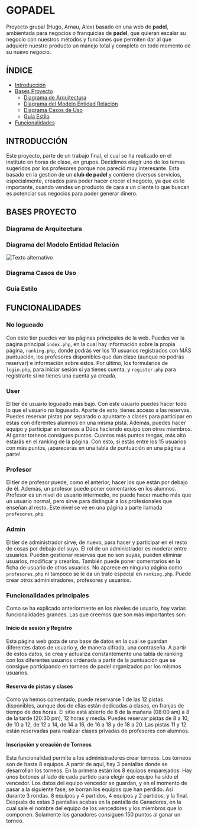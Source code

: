# GOPADEL
Proyecto grupal (Hugo, Arnau, Alex) basado en una web de **padel**, ambientada para negocios o franquicias de **padel**, que quieran escalar su negocio con nuestros métodos y funciones que permiten dar al que adquiere nuestro producto un manejo total y completo en todo momento de su nuevo negocio.

## ÍNDICE
* [Introducción](#introducción)
* [Bases Proyecto](#bases-proyecto)
  * [Diagrama de Arquitectura](#diagrama-de-arquitectura)
  * [Diagrama del Modelo Entidad Relación](#diagrama-del-modelo-entidad-relación)
  * [Diagrama Casos de Uso](#diagrama-casos-de-uso)
  * [Guía Estilo](#guía-estilo)
* [Funcionalidades](#funcionalidades)

## INTRODUCCIÓN
Este proyecto, parte de un trabajo final, el cual se ha realizado en el instituto en horas de clase, en grupos. Decidimos elegir uno de los temas sugeridos por los profesores porque nos pareció muy interesante.
Esta basado en la gestion de un **club de padel** y contiene diversos servicios, especialmente, creados para poder hacer crecer el negocio, ya que es lo importante, cuando vendes un producto de cara a un cliente
lo que buscan es potenciar sus negocios para poder generar dinero.


## BASES PROYECTO

### Diagrama de Arquitectura

### Diagrama del Modelo Entidad Relación
![Texto alternativo]()

### Diagrama Casos de Uso

### Guía Estilo

## FUNCIONALIDADES

### No logueado
Con este tier puedes ver las páginas principales de la web. Puedes ver la página principal `index.php`, en la cual hay información sobre la propia página, `ranking.php`, donde podrás ver los 10 usuarios registrados con MÁS puntuación, los profesores disponibles que dan clase (aunque no podrás reservar) e información sobre estos. Por último, los formularios de `login.php`, para iniciar sesión si ya tienes cuenta, y `register.php` para registrarte si no tienes una cuenta ya creada.

### User
El tier de usuario logueado más bajo. Con este usuario puedes hacer todo lo que el usuario no logueado. Aparte de esto, tienes acceso a las reservas. Puedes reservar pistas por separado o apuntarte a clases para participar en estas con diferentes alumnos en una misma pista. Además, puedes hacer equipo y participar en torneos a Dúos haciendo equipo con otros miembros. Al ganar torneos consigues puntos. Cuantos más puntos tengas, más alto estarás en el ranking de la página. Con esto, si estás entre los 15 usuarios con más puntos, ¡aparecerás en una tabla de puntuación en una página a parte!

### Profesor
El tier de profesor puede, como el anterior, hacer los que están por debajo de él. Además, un profesor puede poner comentarios en los alumnos. Profesor es un nivel de usuario intermedio, no puede hacer mucho más que un usuario normal, pero sirve para distinguir a los profesionales que enseñan al resto. Este nivel se ve en una página a parte llamada `profesores.php`.

### Admin
El tier de administrador sirve, de nuevo, para hacer y participar en el resto de cosas por debajo del suyo. El rol de un administrador es moderar entre usuarios. Pueden gestionar reservas que no son suyas, pueden eliminar usuarios, modificar y crearlos. También puede poner comentarios en la ficha de usuario de otros usuarios. No aparece en ninguna página como `profesores.php` ni tampoco se le da un trato especial en `ranking.php`. Puede crear otros administradores, profesores y usuarios.

### Funcionalidades principales
Como se ha explicado anteriormente en los niveles de usuario, hay varias funcionalidades grandes. Las que creemos que son más importantes son:

#### Inicio de sesión y Registro
Esta página web goza de una base de datos en la cual se guardan diferentes datos de usuario y, de manera cifrada, una contraseña. A partir de estos datos, se crea y actualiza constantemente una tabla de ranking con los diferentes usuarios ordenada a partir de la puntuación que se consigue participando en torneos de padel organizados por los mismos usuarios.

#### Reserva de pistas y clases
Como ya hemos comentado, puede reservarse 1 de las 12 pistas disponibles, aunque dos de ellas están dedicadas a clases, en franjas de tiempo de dos horas. El sitio está abierto de 8 de la mañana (08:00 am) a 8 de la tarde (20:30 pm), 12 horas y media. Puedes reservar pistas de 8 a 10, de 10 a 12, de 12 a 14, de 14 a 16, de 16 a 18 y de 18 a 20. Las pistas 11 y 12 están reservadas para realizar clases privadas de profesores con alumnos.

#### Inscripción y creación de Torneos
Esta funcionalidad permite a los administradores crear torneos. Los torneos son de hasta 8 equipos. A partir de aquí, hay 3 pantallas donde se desarrollan los torneos. En la primera están los 8 equipos emparejados. Hay unos botones al lado de cada partido para elegir qué equipo ha sido el vencedor. Los datos del equipo vencedor se guardan, y en el momento de pasar a la siguiente fase, se borran los equipos que han perdido. Así durante 3 rondas. 8 equipos y 4 partidos, 4 equipos y 2 partidos, y la final. Después de estas 3 pantallas acabas en la pantalla de Ganadores, en la cual sale el nombre del equipo de los vencedores y los miembros que lo componen. Solamente los ganadores consiguen 150 puntos al ganar un torneo.
